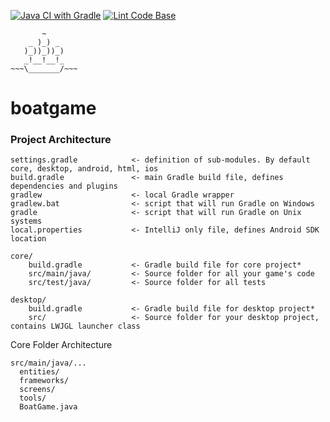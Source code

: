 [![Java CI with Gradle](https://github.com/ENG1-GROUP18/boatgame/actions/workflows/gradle.yml/badge.svg?branch=main)](https://github.com/ENG1-GROUP18/boatgame/actions/workflows/gradle.yml)
[![Lint Code Base](https://github.com/ENG1-GROUP18/boatgame/actions/workflows/linter.yml/badge.svg)](https://github.com/ENG1-GROUP18/boatgame/actions/workflows/linter.yml)
```
       ~
    _ )_) _
   )_))_))_)
   _!__!__!_
~~~\_______/~~~
```
# boatgame

### Project Architecture
```
settings.gradle            <- definition of sub-modules. By default core, desktop, android, html, ios
build.gradle               <- main Gradle build file, defines dependencies and plugins
gradlew                    <- local Gradle wrapper
gradlew.bat                <- script that will run Gradle on Windows
gradle                     <- script that will run Gradle on Unix systems
local.properties           <- IntelliJ only file, defines Android SDK location

core/
    build.gradle           <- Gradle build file for core project*
    src/main/java/         <- Source folder for all your game's code
    src/test/java/         <- Source folder for all tests

desktop/
    build.gradle           <- Gradle build file for desktop project*
    src/                   <- Source folder for your desktop project, contains LWJGL launcher class

```

Core Folder Architecture

```
src/main/java/...
  entities/
  frameworks/
  screens/
  tools/
  BoatGame.java
```
